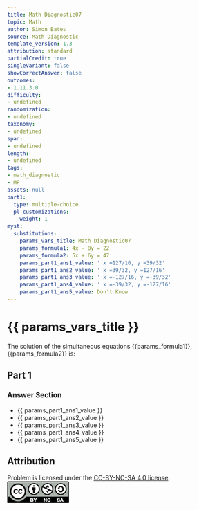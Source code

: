 ```yaml
---
title: Math Diagnostic07
topic: Math
author: Simon Bates
source: Math Diagnostic
template_version: 1.3
attribution: standard
partialCredit: true
singleVariant: false
showCorrectAnswer: false
outcomes:
- 1.11.3.0
difficulty:
- undefined
randomization:
- undefined
taxonomy:
- undefined
span:
- undefined
length:
- undefined
tags:
- math_diagnostic
- MP
assets: null
part1:
  type: multiple-choice
  pl-customizations:
    weight: 1
myst:
  substitutions:
    params_vars_title: Math Diagnostic07
    params_formula1: 4x - 8y = 22
    params_formula2: 5x + 6y = 47
    params_part1_ans1_value: ' x =127/16, y =39/32'
    params_part1_ans2_value: ' x =39/32, y =127/16'
    params_part1_ans3_value: ' x =-127/16, y =-39/32'
    params_part1_ans4_value: ' x =-39/32, y =-127/16'
    params_part1_ans5_value: Don't Know
---
```

# {{ params_vars_title }}
The solution of the simultaneous equations {{params_formula1}}, {{params_formula2}} is:

## Part 1

### Answer Section

- {{ params_part1_ans1_value }}
- {{ params_part1_ans2_value }}
- {{ params_part1_ans3_value }}
- {{ params_part1_ans4_value }}
- {{ params_part1_ans5_value }}

## Attribution

Problem is licensed under the [CC-BY-NC-SA 4.0 license](https://creativecommons.org/licenses/by-nc-sa/4.0/).<br> ![The Creative Commons 4.0 license requiring attribution-BY, non-commercial-NC, and share-alike-SA license.](https://raw.githubusercontent.com/firasm/bits/master/by-nc-sa.png)